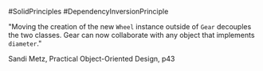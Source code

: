 #SolidPrinciples #DependencyInversionPrinciple 

"Moving the creation of the new `Wheel` instance outside of `Gear` decouples the two classes. Gear can now collaborate with any object that implements `diameter`."

Sandi Metz, Practical Object-Oriented Design, p43